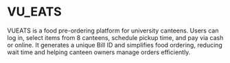 # VU_EATS
VUEATS is a food pre-ordering platform for university canteens. Users can log in, select items from 8 canteens, schedule pickup time, and pay via cash or online. It generates a unique Bill ID and simplifies food ordering, reducing wait time and helping canteen owners manage orders efficiently.
